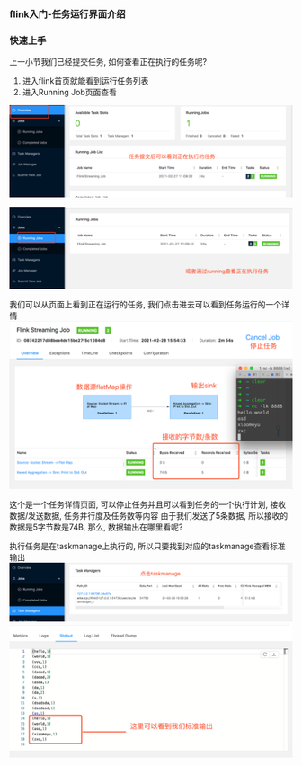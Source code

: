 ### flink入门-任务运行界面介绍

### 快速上手
上一小节我们已经提交任务, 如何查看正在执行的任务呢?
1. 进入flink首页就能看到运行任务列表
2. 进入Running Job页面查看

![首页查看运行任务](https://github.com/basebase/document/blob/master/flink/image/%E8%BF%90%E8%A1%8C%E4%BB%BB%E5%8A%A1%E4%BF%A1%E6%81%AF/%E9%A6%96%E9%A1%B5%E6%9F%A5%E7%9C%8B%E8%BF%90%E8%A1%8C%E4%BB%BB%E5%8A%A1.png?raw=true)

![running页面查看运行任务](https://github.com/basebase/document/blob/master/flink/image/%E8%BF%90%E8%A1%8C%E4%BB%BB%E5%8A%A1%E4%BF%A1%E6%81%AF/running%E9%A1%B5%E9%9D%A2%E6%9F%A5%E7%9C%8B%E8%BF%90%E8%A1%8C%E4%BB%BB%E5%8A%A1.png?raw=true)


我们可以从页面上看到正在运行的任务, 我们点击进去可以看到任务运行的一个详情
![任务详情页](https://github.com/basebase/document/blob/master/flink/image/%E8%BF%90%E8%A1%8C%E4%BB%BB%E5%8A%A1%E4%BF%A1%E6%81%AF/%E4%BB%BB%E5%8A%A1%E8%AF%A6%E6%83%85%E9%A1%B5.png?raw=true)

这个是一个任务详情页面, 可以停止任务并且可以看到任务的一个执行计划, 接收数据/发送数据, 任务并行度及任务数等内容
由于我们发送了5条数据, 所以接收的数据是5字节数是74B, 那么, 数据输出在哪里看呢?

执行任务是在taskmanage上执行的, 所以只要找到对应的taskmanage查看标准输出
![taskmanage页面](https://github.com/basebase/document/blob/master/flink/image/%E8%BF%90%E8%A1%8C%E4%BB%BB%E5%8A%A1%E4%BF%A1%E6%81%AF/taskmanage%E9%A1%B5%E9%9D%A2.png?raw=true)
![taskmanage标准输出](https://github.com/basebase/document/blob/master/flink/image/%E8%BF%90%E8%A1%8C%E4%BB%BB%E5%8A%A1%E4%BF%A1%E6%81%AF/taskmanage%E6%A0%87%E5%87%86%E8%BE%93%E5%87%BA.png?raw=true)

